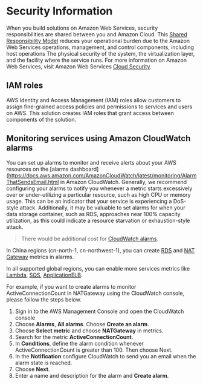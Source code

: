 # Security Information 
When you build solutions on Amazon Web Services, security responsibilities are shared between you and Amazon Cloud. This [Shared Responsibility Model](https://aws.amazon.com/compliance/shared-responsibility-model/) reduces your operational burden due to the Amazon Web Services operations, management, and control components, including host operations The physical security of the system, the virtualization layer, and the facility where the service runs. For more information on Amazon Web Services, visit Amazon Web Services [Cloud Security](http://aws.amazon.com/security/).

## IAM roles

AWS Identity and Access Management (IAM) roles allow customers to assign fine-grained access policies and permissions to services and users on AWS. This solution creates IAM roles that grant access between components of the solution.

##  Monitoring services using Amazon CloudWatch alarms

You can set up alarms to monitor and receive alerts about your AWS resources on the [alarms dashboard](https://docs.aws.amazon.com/AmazonCloudWatch/latest/monitoring/AlarmThatSendsEmail.html in Amazon CloudWatch. Generally, we recommend configuring your alarms to notify you whenever a metric starts excessively over or under-utilizing a particular resource, such as high CPU or memory usage. This can be an indicator that your service is experiencing a DoS-style attack. Additionally, it may be valuable to set alarms for when your data storage container, such as RDS, approaches near 100% capacity utilization, as this could indicate a resource starvation or exhaustion-style attack.

> There would be additional cost for [CloudWatch alarms](https://aws.amazon.com/cloudwatch/pricing/).

In China regions (cn-north-1, cn-northwest-1), you can create [RDS](https://docs.aws.amazon.com/AmazonRDS/latest/UserGuide/monitoring-cloudwatch.html) and [NAT Gateway](https://docs.aws.amazon.com/vpc/latest/userguide/vpc-nat-gateway-cloudwatch.html) metrics in alarms. 

In all supported global regions, you can enable more services metrics like [Lambda](https://docs.aws.amazon.com/lambda/latest/dg/monitoring-metrics.html), [SQS](https://docs.aws.amazon.com/AWSSimpleQueueService/latest/SQSDeveloperGuide/sqs-monitoring-using-cloudwatch.html), [ApplicationELB](https://docs.aws.amazon.com/elasticloadbalancing/latest/application/load-balancer-cloudwatch-metrics.html).

For example, if you want to create alarms to monitor ActiveConnectionCount in NATGateway using the CloudWatch console, please follow the steps below.
1. Sign in to the AWS Management Console and open the CloudWatch console
2. Choose **Alarms**, **All alarms**. Choose **Create an alarm**.
3. Choose **Select metric** and choose **NATGateway** in metrics.
4. Search for the metric **ActiveConnectionCount**.
5. In **Conditions**, define the alarm condition whenever ActiveConnectionCount is greater than 100. Then choose Next.
6. In the **Notification** configure CloudWatch to send you an email when the alarm state is reached.
7. Choose **Next**.
8. Enter a name and description for the alarm and **Create alarm**.
